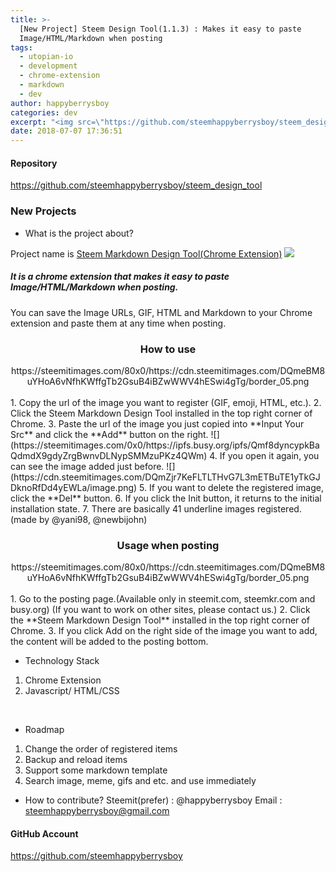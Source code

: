 ```yaml
---
title: >-
  [New Project] Steem Design Tool(1.1.3) : Makes it easy to paste
  Image/HTML/Markdown when posting
tags:
  - utopian-io
  - development
  - chrome-extension
  - markdown
  - dev
author: happyberrysboy
categories: dev
excerpt: "<img src=\"https://github.com/steemhappyberrysboy/steem_design_tool\" />\r\n#### Repository   ### New Projects - What is the project about?  Project name is [Steem Markdown Design Tool(Chrome Extension)](https://chrome.google.com/webstore/search/steem％20markdown)  <br> ##### ....."
date: 2018-07-07 17:36:51
---
```


#### Repository
https://github.com/steemhappyberrysboy/steem_design_tool

### New Projects
- What is the project about?

Project name is [Steem Markdown Design Tool(Chrome Extension)](https://chrome.google.com/webstore/search/steem％20markdown)
![](https://cdn.steemitimages.com/DQmcwM4AniPYZ2KfWxfeEAKHhU5WPndQ6yhNk2jAT6Uffdh/image.png)
<br>
##### It is a chrome extension that makes it easy to paste Image/HTML/Markdown when posting.

You can save the Image URLs, GIF,  HTML and Markdown to your Chrome extension and paste them at any time when posting.
<br>
<center><h3>How to use</h3>https://steemitimages.com/80x0/https://cdn.steemitimages.com/DQmeBM8uYHoA6vNfhKWffgTb2GsuB4iBZwWWV4hESwi4gTg/border_05.png</center><br>
1. Copy the url of the image you want to register (GIF, emoji, HTML, etc.).
2. Click the Steem Markdown Design Tool installed in the top right corner of Chrome.
3. Paste the url of the image you just copied into **Input Your Src** and click the **Add** button on the right.
![](https://steemitimages.com/0x0/https://ipfs.busy.org/ipfs/Qmf8dyncypkBaQdmdX9gdyZrgBwnvDLNypSMMzuPKz4QWm)
4. If you open it again, you can see the image added just before.
![](https://cdn.steemitimages.com/DQmZjr7KeFLTLTHvG7L3mETBuTE1yTkGJDknoRfDd4yEWLa/image.png)
5. If you want to delete the registered image, click the **Del** button.
6. If you click the Init button, it returns to the initial installation state.
7. There are basically 41 underline images registered.(made by @yani98, @newbijohn)
<br>


<center><h3>Usage when posting</h3>https://steemitimages.com/80x0/https://cdn.steemitimages.com/DQmeBM8uYHoA6vNfhKWffgTb2GsuB4iBZwWWV4hESwi4gTg/border_05.png</center><br>
1. Go to the posting page.(Available only in steemit.com, steemkr.com and busy.org) 
(If you want to work on other sites, please contact us.)
2. Click the **Steem Markdown Design Tool** installed in the top right corner of Chrome.
3. If you click Add on the right side of the image you want to add, the content will be added to the posting bottom.
<br>

- Technology Stack
1. Chrome Extension
2. Javascript/ HTML/CSS
<br>

- Roadmap
1. Change the order of registered items
2. Backup and reload items
3. Support some markdown template
4. Search image, meme, gifs and etc. and use immediately

- How to contribute?
Steemit(prefer) : @happyberrysboy
Email : steemhappyberrysboy@gmail.com

#### GitHub Account
https://github.com/steemhappyberrysboy
